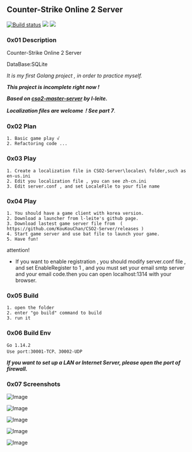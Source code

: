 ## Counter-Strike Online 2 Server 

[![Build status](https://ci.appveyor.com/api/projects/status/a4pj1il9li5s08k5?svg=true)](https://ci.appveyor.com/project/KouKouChan/cso2-server)
[![](https://img.shields.io/badge/license-MIT-green)](./LICENSE)
[![](https://img.shields.io/badge/version-v0.3.10-blue)](https://github.com/KouKouChan/CSO2-Server/releases)

### 0x01 Description

Counter-Strike Online 2 Server

DataBase:SQLite

*It is my first Golang project , in order to practice myself.*

***This project is incomplete right now !***

***Based on [cso2-master-server](https://github.com/L-Leite/cso2-master-server) by l-leite.***

***Localization files are welcome！See part 7***.

### 0x02 Plan

    1. Basic game play √
    2. Refactoring code ...

### 0x03 Play

```
1. Create a localization file in CSO2-Server\locales\ folder,such as en-us.ini
2. Edit you localization file , you can see zh-cn.ini
3. Edit server.conf , and set LocaleFile to your file name
```

### 0x04 Play

    1. You should have a game client with korea version.
    2. Download a launcher from l-leite's github page.
    3. Download lastest game server file from  ( https://github.com/KouKouChan/CSO2-Server/releases )
    4. Start game server and use bat file to launch your game.
    5. Have fun!

attention!

- If you want to enable registration , you should modify server.conf file , and set EnableRegister to 1 , and you must set your email smtp server and your email code.then you can open localhost:1314 with your browser.

### 0x05 Build

    1. open the folder
    2. enter "go build" command to build
    3. run it

### 0x06 Build Env

    Go 1.14.2
    Use port:30001-TCP、30002-UDP

***If you want to set up a LAN or Internet Server, please open the port of firewall.***

### 0x07 Screenshots

![Image](./photos/main.png)

![Image](./photos/intro.png)

![Image](./photos/channel.png)

![Image](./photos/ingame.jpg)

![Image](./photos/result.jpg)
